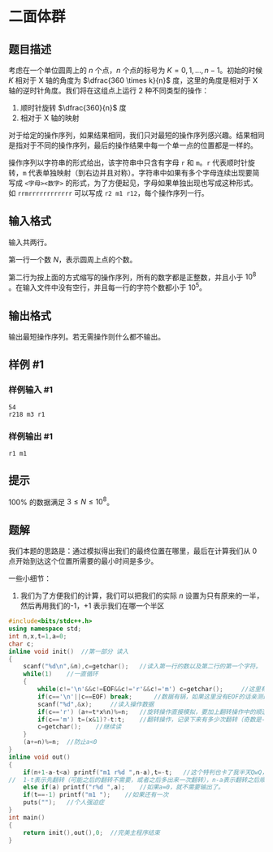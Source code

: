 # 二面体群

## 题目描述

考虑在一个单位圆周上的 $n$ 个点，$n$ 个点的标号为 $K=0,1,\ldots,n-1$。初始的时候 $K$ 相对于 X 轴的角度为 $\dfrac{360 \times k}{n}$ 度，这里的角度是相对于 X 轴的逆时针角度。我们将在这组点上运行 2 种不同类型的操作：

1. 顺时针旋转 $\dfrac{360}{n}$ 度
2. 相对于 X 轴的映射

对于给定的操作序列，如果结果相同，我们只对最短的操作序列感兴趣。结果相同是指对于不同的操作序列，最后的操作结果中每一个单一点的位置都是一样的。

操作序列以字符串的形式给出，该字符串中只含有字母 `r` 和 `m`。`r` 代表顺时针旋转，`m` 代表单独映射（到右边并且对称）。字符串中如果有多个字母连续出现要简写成 `<字母><数字>` 的形式，为了方便起见，字母如果单独出现也写成这种形式。如 `rrmrrrrrrrrrrrr` 可以写成 `r2 m1 r12`，每个操作序列一行。

## 输入格式

输入共两行。

第一行一个数 $N$，表示圆周上点的个数。

第二行为按上面的方式缩写的操作序列，所有的数字都是正整数，并且小于 $10^8$ 。在输入文件中没有空行，并且每一行的字符个数都小于 $10^5$。

## 输出格式

输出最短操作序列。若无需操作则什么都不输出。

## 样例 #1

### 样例输入 #1

```
54
r218 m3 r1
```

### 样例输出 #1

```
r1 m1
```

## 提示

$100\%$ 的数据满足 $3 \leq N \leq 10^8$。

## 题解
我们本题的思路是：通过模拟得出我们的最终位置在哪里，最后在计算我们从 0 点开始到达这个位置所需要的最小时间是多少。

一些小细节：
1. 我们为了方便我们的计算，我们可以把我们的实际 $n$ 设置为只有原来的一半，然后再用我们的-1，+1 表示我们在哪一个半区

```cpp
#include<bits/stdc++.h>
using namespace std;
int n,x,t=1,a=0;
char c;
inline void init()	//第一部分 读入
{
	scanf("%d\n",&n),c=getchar();	//读入第一行的数以及第二行的第一个字符。
	while(1)	//一直循环
	{
		while(c!='\n'&&c!=EOF&&c!='r'&&c!='m') c=getchar();		//这里有锅，见下一行
		if(c=='\n'||c==EOF) break;		//数据有锅，如果这里没有EOF的话亲测最后一个点会TLE。
		scanf("%d",&x);		//读入操作数据
		if(c=='r') (a+=t*x%n)%=n;	//旋转操作直接模拟，要加上翻转操作中的顺逆时针，这条语句相当于a=(a+t*x%n)%n;
		if(c=='m') t=(x&1)?-t:t;	//翻转操作，记录下来有多少次翻转（奇数是-1，偶数是1）
		c=getchar();	//继续读
	}
	(a+=n)%=n;	//防止a<0
}
inline void out()
{
	if(n+1-a-t<a) printf("m1 r%d ",n-a),t=-t;	//这个特判也卡了我半天QwQ，特判语句我试了半天
//	1-t表示先翻转（可能之后的翻转不需要，或者之后多出来一次翻转），n-a表示翻转之后顺时针旋转。然后t要取反
	else if(a) printf("r%d ",a);	//如果a=0，就不需要输出了。
	if(t==-1) printf("m1 ");	//如果还有一次
	puts("");	//个人强迫症
}
int main()
{
	return init(),out(),0;	//完美主程序结束
}

```